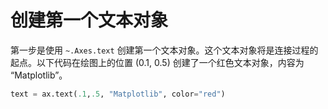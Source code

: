 # 创建第一个文本对象

第一步是使用 `~.Axes.text` 创建第一个文本对象。这个文本对象将是连接过程的起点。以下代码在绘图上的位置 (0.1, 0.5) 创建了一个红色文本对象，内容为 “Matplotlib”。

```python
text = ax.text(.1,.5, "Matplotlib", color="red")
```
